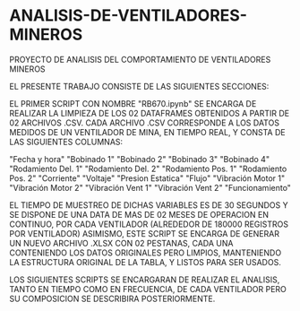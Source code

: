 # ANALISIS-DE-VENTILADORES-MINEROS
PROYECTO DE ANALISIS DEL COMPORTAMIENTO DE VENTILADORES MINEROS

EL PRESENTE TRABAJO CONSISTE DE LAS SIGUIENTES SECCIONES:

EL PRIMER SCRIPT CON NOMBRE "RB670.ipynb" SE ENCARGA DE REALIZAR LA LIMPIEZA DE LOS 02 DATAFRAMES OBTENIDOS A PARTIR DE 02 ARCHIVOS .CSV.
CADA ARCHIVO .CSV CORRESPONDE A LOS DATOS MEDIDOS DE UN VENTILADOR DE MINA, EN TIEMPO REAL, Y CONSTA DE LAS SIGUIENTES COLUMNAS:

"Fecha y hora"
"Bobinado 1"
"Bobinado 2"
"Bobinado 3"
"Bobinado 4"
"Rodamiento Del. 1"
"Rodamiento Del. 2"
"Rodamiento Pos. 1"
"Rodamiento Pos. 2"
"Corriente"
"Voltaje"
"Presion Estatica"
"Flujo"
"Vibración Motor 1"
"Vibración Motor 2"
"Vibración Vent 1"
"Vibración Vent 2"
"Funcionamiento"

EL TIEMPO DE MUESTREO DE DICHAS VARIABLES ES DE 30 SEGUNDOS Y SE DISPONE DE UNA DATA DE MAS DE 02 MESES DE OPERACION EN CONTINUO, POR CADA VENTILADOR (ALREDEDOR DE 180000 REGISTROS POR VENTILADOR)
ASIMISMO, ESTE SCRIPT SE ENCARGA DE GENERAR UN NUEVO ARCHIVO .XLSX CON 02 PESTANAS, CADA UNA CONTENIENDO LOS DATOS ORIGINALES PERO LIMPIOS, MANTENIENDO LA ESTRUCTURA ORIGINAL DE LA TABLA, Y LISTOS PARA SER USADOS.

LOS SIGUIENTES SCRIPTS SE ENCARGARAN DE REALIZAR EL ANALISIS, TANTO EN TIEMPO COMO EN FRECUENCIA, DE CADA VENTILADOR PERO SU COMPOSICION SE DESCRIBIRA POSTERIORMENTE.

